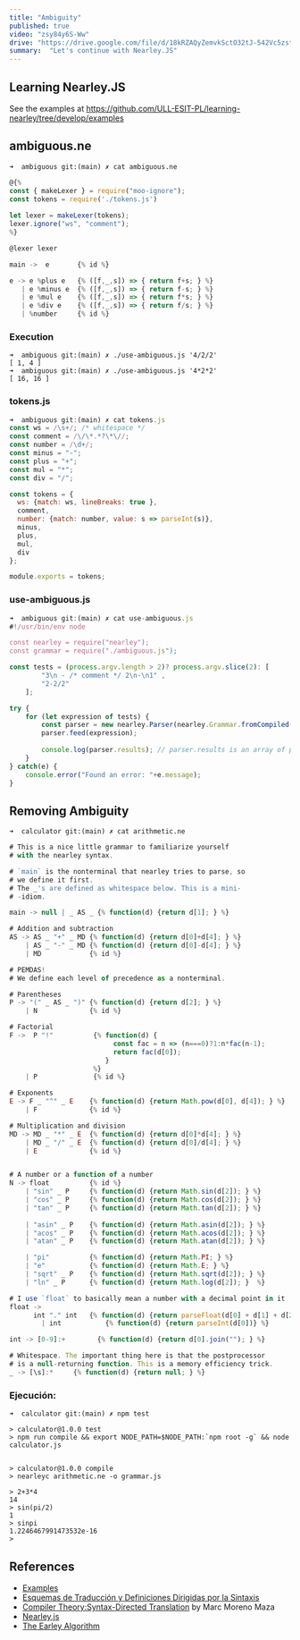 ```yaml
---
title: "Ambiguity"
published: true
video: "zsy84y6S-Ww"
drive: "https://drive.google.com/file/d/18kRZAQyZemvkSctO32tJ-542Vc5zstNQ/view?usp=sharing"
summary:  "Let's continue with Nearley.JS"  
---
```


## Learning Nearley.JS

See the examples at <https://github.com/ULL-ESIT-PL/learning-nearley/tree/develop/examples>


## ambiguous.ne

```
➜  ambiguous git:(main) ✗ cat ambiguous.ne
```

```js
@{%
const { makeLexer } = require("moo-ignore");
const tokens = require('./tokens.js')
 
let lexer = makeLexer(tokens);
lexer.ignore("ws", "comment");
%}

@lexer lexer

main ->  e       {% id %}

e -> e %plus e   {% ([f,_,s]) => { return f+s; } %}
   | e %minus e  {% ([f,_,s]) => { return f-s; } %}
   | e %mul e    {% ([f,_,s]) => { return f*s; } %}
   | e %div e    {% ([f,_,s]) => { return f/s; } %}
   | %number     {% id %}
```

### Execution 

```
➜  ambiguous git:(main) ✗ ./use-ambiguous.js '4/2/2'
[ 1, 4 ]
➜  ambiguous git:(main) ✗ ./use-ambiguous.js '4*2*2'
[ 16, 16 ]
```

### tokens.js

```js
➜  ambiguous git:(main) ✗ cat tokens.js 
const ws = /\s+/; /* whitespace */
const comment = /\/\*.*?\*\//;
const number = /\d+/;
const minus = "-";
const plus = "+";
const mul = "*";
const div = "/";

const tokens = {
  ws: {match: ws, lineBreaks: true },
  comment,
  number: {match: number, value: s => parseInt(s)},
  minus,
  plus,
  mul,
  div
};

module.exports = tokens;
```

### use-ambiguous.js

```js
➜  ambiguous git:(main) ✗ cat use-ambiguous.js 
#!/usr/bin/env node

const nearley = require("nearley");
const grammar = require("./ambiguous.js");

const tests = (process.argv.length > 2)? process.argv.slice(2): [
        "3\n - /* comment */ 2\n-\n1" ,
        "2-2/2"
    ];

try {
    for (let expression of tests) { 
        const parser = new nearley.Parser(nearley.Grammar.fromCompiled(grammar));
        parser.feed(expression);
        
        console.log(parser.results); // parser.results is an array of possible parsings
    }   
} catch(e) {
    console.error("Found an error: "+e.message);
}
```

## Removing Ambiguity

```
➜  calculator git:(main) ✗ cat arithmetic.ne 
```
```js
# This is a nice little grammar to familiarize yourself
# with the nearley syntax.

# `main` is the nonterminal that nearley tries to parse, so
# we define it first.
# The _'s are defined as whitespace below. This is a mini-
# -idiom.

main -> null | _ AS _ {% function(d) {return d[1]; } %}

# Addition and subtraction
AS -> AS _ "+" _ MD {% function(d) {return d[0]+d[4]; } %}
    | AS _ "-" _ MD {% function(d) {return d[0]-d[4]; } %}
    | MD            {% id %}

# PEMDAS!
# We define each level of precedence as a nonterminal.

# Parentheses
P -> "(" _ AS _ ")" {% function(d) {return d[2]; } %}
    | N             {% id %}

# Factorial 
F ->  P "!"          {% function(d) {
                          const fac = n => (n===0)?1:n*fac(n-1);
                          return fac(d[0]); 
                        } 
                     %}
    | P              {% id %} 

# Exponents
E -> F _ "^" _ E    {% function(d) {return Math.pow(d[0], d[4]); } %}
    | F             {% id %}

# Multiplication and division
MD -> MD _ "*" _ E  {% function(d) {return d[0]*d[4]; } %}
    | MD _ "/" _ E  {% function(d) {return d[0]/d[4]; } %}
    | E             {% id %}


# A number or a function of a number
N -> float          {% id %}
    | "sin" _ P     {% function(d) {return Math.sin(d[2]); } %}
    | "cos" _ P     {% function(d) {return Math.cos(d[2]); } %}
    | "tan" _ P     {% function(d) {return Math.tan(d[2]); } %}
    
    | "asin" _ P    {% function(d) {return Math.asin(d[2]); } %}
    | "acos" _ P    {% function(d) {return Math.acos(d[2]); } %}
    | "atan" _ P    {% function(d) {return Math.atan(d[2]); } %}

    | "pi"          {% function(d) {return Math.PI; } %}
    | "e"           {% function(d) {return Math.E; } %}
    | "sqrt" _ P    {% function(d) {return Math.sqrt(d[2]); } %}
    | "ln" _ P      {% function(d) {return Math.log(d[2]); }  %}

# I use `float` to basically mean a number with a decimal point in it
float ->
      int "." int   {% function(d) {return parseFloat(d[0] + d[1] + d[2])} %}
        | int           {% function(d) {return parseInt(d[0])} %}

int -> [0-9]:+        {% function(d) {return d[0].join(""); } %}

# Whitespace. The important thing here is that the postprocessor
# is a null-returning function. This is a memory efficiency trick.
_ -> [\s]:*     {% function(d) {return null; } %}
```

### Ejecución:

```
➜  calculator git:(main) ✗ npm test                  

> calculator@1.0.0 test
> npm run compile && export NODE_PATH=$NODE_PATH:`npm root -g` && node calculator.js


> calculator@1.0.0 compile
> nearleyc arithmetic.ne -o grammar.js

> 2+3*4
14
> sin(pi/2)
1
> sinpi
1.2246467991473532e-16
> 
```

## References

* [Examples](https://github.com/ULL-ESIT-PL/learning-nearley/tree/develop/examples)
* [Esquemas de Traducción y Definiciones Dirigidas por la Sintaxis](https://crguezl.github.io/pl-html/node58.html)
* [Compiler Theory:Syntax-Directed Translation](https://www.csd.uwo.ca/~mmorenom/CS447/Lectures/Translation.html/Translation.html) by Marc Moreno Maza
* [Nearley.js](/temas/syntax-analysis/earley/nearley)
* [The Earley Algorithm](/temas/syntax-analysis/earley/algorithm)